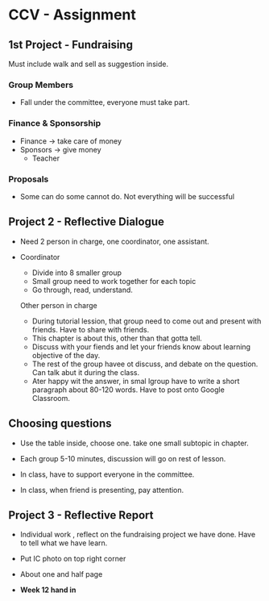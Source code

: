 # CCV - Assignment

## 1st Project - Fundraising

Must include walk and sell as suggestion inside.

### Group Members

- Fall under the committee, everyone must take part.

### Finance & Sponsorship

- Finance -> take care of money
- Sponsors -> give money
  - Teacher

### Proposals

- Some can do some cannot do. Not everything will be successful

## Project 2 - Reflective Dialogue

- Need 2 person in charge, one coordinator, one assistant.

- Coordinator

  - Divide into 8 smaller group
  - Small group need to work together for each topic
  - Go through, read, understand.

  

  Other person in charge

  - During tutorial lession, that group need to come out and present with friends. Have to share with friends. 
  - This chapter is about this, other than that gotta tell.
  - Discuss with your fiends and let your friends know about learning objective of the day.
  - The rest of the group havee ot discuss, and debate on the question. Can talk abut it during the class.
  - Ater happy wit the answer, in smal lgroup have to write a short paragraph about 80-120 words. Have to post onto Google Classroom.

## Choosing questions

- Use the table inside, choose one. take one small subtopic in chapter.

- Each group 5-10 minutes, discussion will go on rest of lesson.
- In class, have to support everyone in the committee.
- In class, when friend is presenting, pay attention.

## Project 3 - Reflective Report

- Individual work , reflect on the fundraising project we have done. Have to tell what we have learn.

- Put IC photo on top right corner
- About one and half page
- **Week 12 hand in**